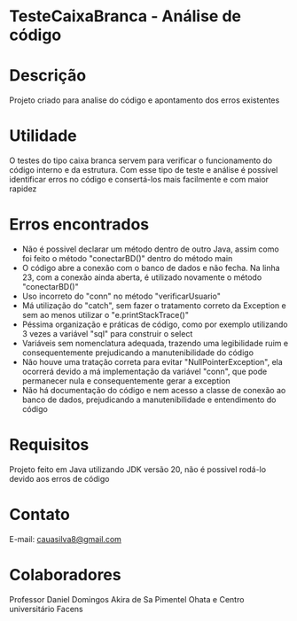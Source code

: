 # TesteCaixaBranca - Análise de código 

# Descrição
Projeto criado para analise do código e apontamento dos erros existentes 

# Utilidade 
O testes do tipo caixa branca servem para verificar o funcionamento do código interno e da estrutura. Com esse tipo de teste e análise é possível identificar erros 
no código e consertá-los mais facilmente e com maior rapidez

# Erros encontrados
- Não é possivel declarar um método dentro de outro Java, assim como foi feito o método "conectarBD()" dentro do método main
- O código abre a conexão com o banco de dados e não fecha. Na linha 23, com a conexão ainda aberta, é utilizado novamente o método "conectarBD()"
- Uso incorreto do "conn" no método "verificarUsuario"
- Má utilização do "catch", sem fazer o tratamento correto da Exception e sem ao menos utilizar o "e.printStackTrace()"
- Péssima organização e práticas de código, como por exemplo utilizando 3 vezes a variável "sql" para construir o select
- Variáveis sem nomenclatura adequada, trazendo uma legibilidade ruim e consequentemente prejudicando a manutenibilidade do código
- Não houve uma tratação correta para evitar "NullPointerException", ela ocorrerá devido a má implementação da variável "conn", que pode permanecer nula e consequentemente gerar a exception
- Não há documentação do código e nem acesso a classe de conexão ao banco de dados, prejudicando a manutenibilidade e entendimento do código

# Requisitos
Projeto feito em Java utilizando JDK versão 20, não é possivel rodá-lo devido aos erros de código

# Contato
E-mail: cauasilva8@gmail.com

# Colaboradores
Professor Daniel Domingos Akira de Sa Pimentel Ohata e Centro universitário Facens
